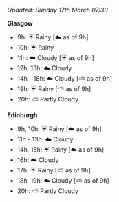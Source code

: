 *Updated: Sunday 17th March 07:30*

**Glasgow**

* 9h: :umbrella: Rainy [:cloud: as of 9h]
* 10h: :umbrella: Rainy
* 11h: :cloud: Cloudy [:umbrella: as of 9h]
* 12h, 13h: :cloud: Cloudy
* 14h - 18h: :cloud: Cloudy [:partly_sunny: as of 9h]
* 19h: :umbrella: Rainy [:partly_sunny: as of 9h]
* 20h: :partly_sunny: Partly Cloudy

**Edinburgh**

* 9h, 10h: :umbrella: Rainy [:cloud: as of 9h]
* 11h - 13h: :cloud: Cloudy
* 14h, 15h: :umbrella: Rainy [:cloud: as of 9h]
* 16h: :cloud: Cloudy
* 17h: :umbrella: Rainy [:partly_sunny: as of 9h]
* 18h, 19h: :cloud: Cloudy [:partly_sunny: as of 9h]
* 20h: :partly_sunny: Partly Cloudy
